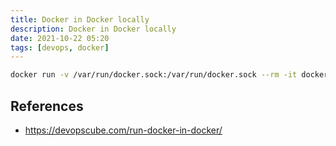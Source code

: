 ```yaml
---
title: Docker in Docker locally
description: Docker in Docker locally
date: 2021-10-22 05:20
tags: [devops, docker]
---
```


```bash
docker run -v /var/run/docker.sock:/var/run/docker.sock --rm -it docker sh
```

## References

- https://devopscube.com/run-docker-in-docker/
